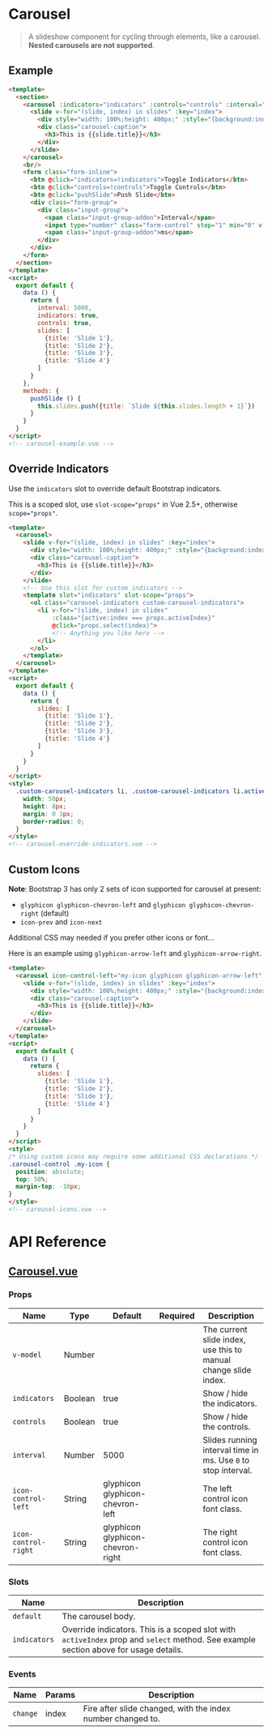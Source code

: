 # Carousel

> A slideshow component for cycling through elements, like a carousel. **Nested carousels are not supported**.

## Example

```html
<template>
  <section>
    <carousel :indicators="indicators" :controls="controls" :interval="interval" ref="carousel">
      <slide v-for="(slide, index) in slides" :key="index">
        <div style="width: 100%;height: 400px;" :style="{background:index % 2 === 0? '#99a9bf' : '#d3dce6'}"></div>
        <div class="carousel-caption">
          <h3>This is {{slide.title}}</h3>
        </div>
      </slide>
    </carousel>
    <br/>
    <form class="form-inline">
      <btn @click="indicators=!indicators">Toggle Indicators</btn>
      <btn @click="controls=!controls">Toggle Controls</btn>
      <btn @click="pushSlide">Push Slide</btn>
      <div class="form-group">
        <div class="input-group">
          <span class="input-group-addon">Interval</span>
          <input type="number" class="form-control" step="1" min="0" v-model.number="interval" style="width: 100px">
          <span class="input-group-addon">ms</span>
        </div>
      </div>
    </form>
  </section>
</template>
<script>
  export default {
    data () {
      return {
        interval: 5000,
        indicators: true,
        controls: true,
        slides: [
          {title: 'Slide 1'},
          {title: 'Slide 2'},
          {title: 'Slide 3'},
          {title: 'Slide 4'}
        ]
      }
    },
    methods: {
      pushSlide () {
        this.slides.push({title: `Slide ${this.slides.length + 1}`})
      }
    }
  }
</script>
<!-- carousel-example.vue -->
```

## Override Indicators

Use the `indicators` slot to override default Bootstrap indicators. 

This is a scoped slot, use `slot-scope="props"` in Vue 2.5+, otherwise `scope="props"`.

```html
<template>
  <carousel>
    <slide v-for="(slide, index) in slides" :key="index">
      <div style="width: 100%;height: 400px;" :style="{background:index % 2 === 0 ? '#99a9bf' : '#d3dce6'}"></div>
      <div class="carousel-caption">
        <h3>This is {{slide.title}}</h3>
      </div>
    </slide>
    <!-- Use this slot for custom indicators -->
    <template slot="indicators" slot-scope="props">
      <ol class="carousel-indicators custom-carousel-indicators">
        <li v-for="(slide, index) in slides"
            :class="{active:index === props.activeIndex}"
            @click="props.select(index)">
            <!-- Anything you like here -->
        </li>
      </ol>
    </template>
  </carousel>
</template>
<script>
  export default {
    data () {
      return {
        slides: [
          {title: 'Slide 1'},
          {title: 'Slide 2'},
          {title: 'Slide 3'},
          {title: 'Slide 4'}
        ]
      }
    }
  }
</script>
<style>
  .custom-carousel-indicators li, .custom-carousel-indicators li.active {
    width: 50px;
    height: 8px;
    margin: 0 3px;
    border-radius: 0;
  }
</style>
<!-- carousel-override-indicators.vue -->
```

## Custom Icons

**Note**: Bootstrap 3 has only 2 sets of icon supported for carousel at present:

* `glyphicon glyphicon-chevron-left` and `glyphicon glyphicon-chevron-right` (default)
* `icon-prev` and `icon-next`

Additional CSS may needed if you prefer other icons or font... 

Here is an example using `glyphicon-arrow-left` and `glyphicon-arrow-right`.

```html
<template>
  <carousel icon-control-left="my-icon glyphicon glyphicon-arrow-left" icon-control-right="my-icon glyphicon glyphicon-arrow-right">
    <slide v-for="(slide, index) in slides" :key="index">
      <div style="width: 100%;height: 400px;" :style="{background:index % 2 === 0 ? '#99a9bf' : '#d3dce6'}"></div>
      <div class="carousel-caption">
        <h3>This is {{slide.title}}</h3>
      </div>
    </slide>
  </carousel>
</template>
<script>
  export default {
    data () {
      return {
        slides: [
          {title: 'Slide 1'},
          {title: 'Slide 2'},
          {title: 'Slide 3'},
          {title: 'Slide 4'}
        ]
      }
    }
  }
</script>
<style>
/* Using custom icons may require some additional CSS declarations */
.carousel-control .my-icon {
  position: absolute;
  top: 50%;
  margin-top: -10px;
}
</style>
<!-- carousel-icons.vue -->
```

# API Reference

## [Carousel.vue](https://github.com/wxsms/uiv/tree/master/src/components/carousel/Carousel.vue)

### Props

Name                 | Type       | Default                           | Required | Description
----------------     | ---------- | --------------------------------- | -------- | -----------------------
`v-model`            | Number     |                                   |          | The current slide index, use this to manual change slide index.
`indicators`         | Boolean    | true                              |          | Show / hide the indicators.
`controls`           | Boolean    | true                              |          | Show / hide the controls.
`interval`           | Number     | 5000                              |          | Slides running interval time in ms. Use `0` to stop interval.
`icon-control-left`  | String     | glyphicon glyphicon-chevron-left  |          | The left control icon font class.
`icon-control-right` | String     | glyphicon glyphicon-chevron-right |          | The right control icon font class.

### Slots

Name         | Description
---------    | -----------------------
`default`    | The carousel body.
`indicators` | Override indicators. This is a scoped slot with `activeIndex` prop and `select` method. See example section above for usage details.

### Events

Name        | Params | Description
----------- | ------ | ---------------
`change`    | index  | Fire after slide changed, with the index number changed to.
